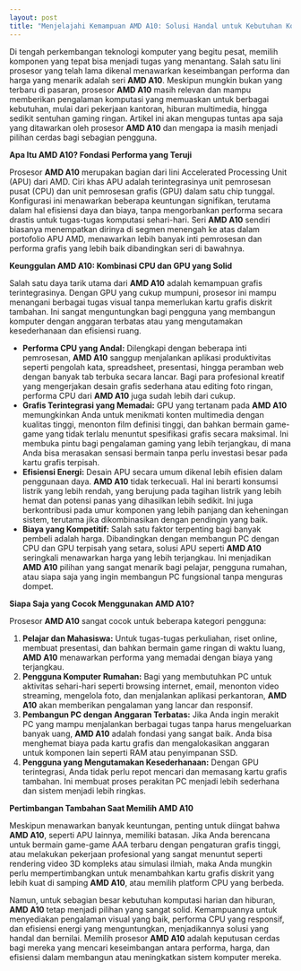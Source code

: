 ```yaml
---
layout: post
title: "Menjelajahi Kemampuan AMD A10: Solusi Handal untuk Kebutuhan Komputasi Harian"
---
```


Di tengah perkembangan teknologi komputer yang begitu pesat, memilih komponen yang tepat bisa menjadi tugas yang menantang. Salah satu lini prosesor yang telah lama dikenal menawarkan keseimbangan performa dan harga yang menarik adalah seri **AMD A10**. Meskipun mungkin bukan yang terbaru di pasaran, prosesor **AMD A10** masih relevan dan mampu memberikan pengalaman komputasi yang memuaskan untuk berbagai kebutuhan, mulai dari pekerjaan kantoran, hiburan multimedia, hingga sedikit sentuhan gaming ringan. Artikel ini akan mengupas tuntas apa saja yang ditawarkan oleh prosesor **AMD A10** dan mengapa ia masih menjadi pilihan cerdas bagi sebagian pengguna.

**Apa Itu AMD A10? Fondasi Performa yang Teruji**

Prosesor **AMD A10** merupakan bagian dari lini Accelerated Processing Unit (APU) dari AMD. Ciri khas APU adalah terintegrasinya unit pemrosesan pusat (CPU) dan unit pemrosesan grafis (GPU) dalam satu chip tunggal. Konfigurasi ini menawarkan beberapa keuntungan signifikan, terutama dalam hal efisiensi daya dan biaya, tanpa mengorbankan performa secara drastis untuk tugas-tugas komputasi sehari-hari. Seri **AMD A10** sendiri biasanya menempatkan dirinya di segmen menengah ke atas dalam portofolio APU AMD, menawarkan lebih banyak inti pemrosesan dan performa grafis yang lebih baik dibandingkan seri di bawahnya.

**Keunggulan AMD A10: Kombinasi CPU dan GPU yang Solid**

Salah satu daya tarik utama dari **AMD A10** adalah kemampuan grafis terintegrasinya. Dengan GPU yang cukup mumpuni, prosesor ini mampu menangani berbagai tugas visual tanpa memerlukan kartu grafis diskrit tambahan. Ini sangat menguntungkan bagi pengguna yang membangun komputer dengan anggaran terbatas atau yang mengutamakan kesederhanaan dan efisiensi ruang.

*   **Performa CPU yang Andal:** Dilengkapi dengan beberapa inti pemrosesan, **AMD A10** sanggup menjalankan aplikasi produktivitas seperti pengolah kata, spreadsheet, presentasi, hingga peramban web dengan banyak tab terbuka secara lancar. Bagi para profesional kreatif yang mengerjakan desain grafis sederhana atau editing foto ringan, performa CPU dari **AMD A10** juga sudah lebih dari cukup.
*   **Grafis Terintegrasi yang Memadai:** GPU yang tertanam pada **AMD A10** memungkinkan Anda untuk menikmati konten multimedia dengan kualitas tinggi, menonton film definisi tinggi, dan bahkan bermain game-game yang tidak terlalu menuntut spesifikasi grafis secara maksimal. Ini membuka pintu bagi pengalaman gaming yang lebih terjangkau, di mana Anda bisa merasakan sensasi bermain tanpa perlu investasi besar pada kartu grafis terpisah.
*   **Efisiensi Energi:** Desain APU secara umum dikenal lebih efisien dalam penggunaan daya. **AMD A10** tidak terkecuali. Hal ini berarti konsumsi listrik yang lebih rendah, yang berujung pada tagihan listrik yang lebih hemat dan potensi panas yang dihasilkan lebih sedikit. Ini juga berkontribusi pada umur komponen yang lebih panjang dan keheningan sistem, terutama jika dikombinasikan dengan pendingin yang baik.
*   **Biaya yang Kompetitif:** Salah satu faktor terpenting bagi banyak pembeli adalah harga. Dibandingkan dengan membangun PC dengan CPU dan GPU terpisah yang setara, solusi APU seperti **AMD A10** seringkali menawarkan harga yang lebih terjangkau. Ini menjadikan **AMD A10** pilihan yang sangat menarik bagi pelajar, pengguna rumahan, atau siapa saja yang ingin membangun PC fungsional tanpa menguras dompet.

**Siapa Saja yang Cocok Menggunakan AMD A10?**

Prosesor **AMD A10** sangat cocok untuk beberapa kategori pengguna:

1.  **Pelajar dan Mahasiswa:** Untuk tugas-tugas perkuliahan, riset online, membuat presentasi, dan bahkan bermain game ringan di waktu luang, **AMD A10** menawarkan performa yang memadai dengan biaya yang terjangkau.
2.  **Pengguna Komputer Rumahan:** Bagi yang membutuhkan PC untuk aktivitas sehari-hari seperti browsing internet, email, menonton video streaming, mengelola foto, dan menjalankan aplikasi perkantoran, **AMD A10** akan memberikan pengalaman yang lancar dan responsif.
3.  **Pembangun PC dengan Anggaran Terbatas:** Jika Anda ingin merakit PC yang mampu menjalankan berbagai tugas tanpa harus mengeluarkan banyak uang, **AMD A10** adalah fondasi yang sangat baik. Anda bisa menghemat biaya pada kartu grafis dan mengalokasikan anggaran untuk komponen lain seperti RAM atau penyimpanan SSD.
4.  **Pengguna yang Mengutamakan Kesederhanaan:** Dengan GPU terintegrasi, Anda tidak perlu repot mencari dan memasang kartu grafis tambahan. Ini membuat proses perakitan PC menjadi lebih sederhana dan sistem menjadi lebih ringkas.

**Pertimbangan Tambahan Saat Memilih AMD A10**

Meskipun menawarkan banyak keuntungan, penting untuk diingat bahwa **AMD A10**, seperti APU lainnya, memiliki batasan. Jika Anda berencana untuk bermain game-game AAA terbaru dengan pengaturan grafis tinggi, atau melakukan pekerjaan profesional yang sangat menuntut seperti rendering video 3D kompleks atau simulasi ilmiah, maka Anda mungkin perlu mempertimbangkan untuk menambahkan kartu grafis diskrit yang lebih kuat di samping **AMD A10**, atau memilih platform CPU yang berbeda.

Namun, untuk sebagian besar kebutuhan komputasi harian dan hiburan, **AMD A10** tetap menjadi pilihan yang sangat solid. Kemampuannya untuk menyediakan pengalaman visual yang baik, performa CPU yang responsif, dan efisiensi energi yang menguntungkan, menjadikannya solusi yang handal dan bernilai. Memilih prosesor **AMD A10** adalah keputusan cerdas bagi mereka yang mencari keseimbangan antara performa, harga, dan efisiensi dalam membangun atau meningkatkan sistem komputer mereka.
